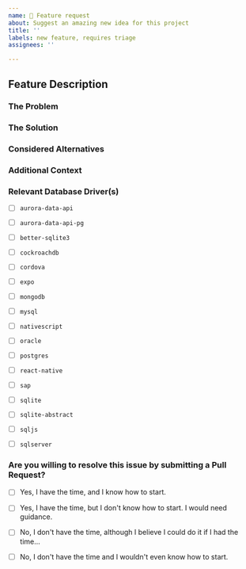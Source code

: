 ```yaml
---
name: 🌈 Feature request
about: Suggest an amazing new idea for this project
title: ''
labels: new feature, requires triage
assignees: ''

---
```


<!--
  Please follow the template.  If you don't, your issue may be closed.

  Have a question?  This is the TypeORM issue tracker - and not the right place
  for general support or questions.  Instead, check the "Support" Documentation
  on the best places to ask questions!

  https://github.com/typeorm/typeorm/blob/master/docs/support.md
-->

## Feature Description

### The Problem

<!--
  A clear and concise description of what the problem is, and
  why it needs to be implemented as a new feature for TypeORM.

  For example, "I'm always frustrated when ..."

  Why should this be a part of TypeORM?
-->


### The Solution

<!--
  A clear and concise description of what you want to happen.

  How can the requested feature be used to approach the problem it's supposed to solve?
-->


### Considered Alternatives

<!--
  A clear and concise description of any alternative solutions
  or features you've considered.

  If any workaround exists to the best of your knowledge, include it here.
-->


### Additional Context

<!--
  Add any other context about the feature request here.
-->


### Relevant Database Driver(s)

<!--
  Please include the relevant database drivers to your feature, if any.
-->

- [ ] `aurora-data-api`
- [ ] `aurora-data-api-pg`
- [ ] `better-sqlite3`
- [ ] `cockroachdb`
- [ ] `cordova`
- [ ] `expo`
- [ ] `mongodb`
- [ ] `mysql`
- [ ] `nativescript`
- [ ] `oracle`
- [ ] `postgres`
- [ ] `react-native`
- [ ] `sap`
- [ ] `sqlite`
- [ ] `sqlite-abstract`
- [ ] `sqljs`
- [ ] `sqlserver`


### Are you willing to resolve this issue by submitting a Pull Request?

<!--
  Remember that first-time contributors are welcome! 🙌
-->

- [ ] Yes, I have the time, and I know how to start.
- [ ] Yes, I have the time, but I don't know how to start. I would need guidance.
- [ ] No, I don't have the time, although I believe I could do it if I had the time...
- [ ] No, I don't have the time and I wouldn't even know how to start.


<!--
  👋 Have a great day and thank you for the feature request!
-->
